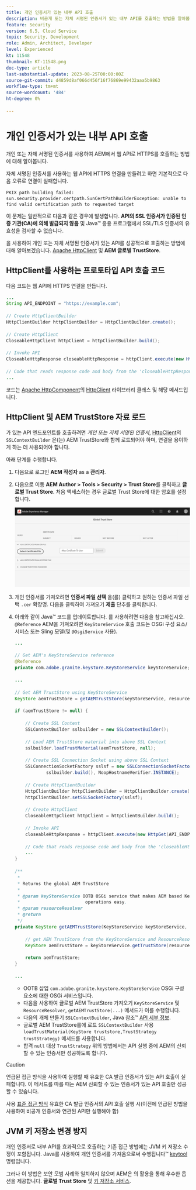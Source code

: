 ```yaml
---
title: 개인 인증서가 있는 내부 API 호출
description: 비공개 또는 자체 서명된 인증서가 있는 내부 API를 호출하는 방법을 알아봅니다.
feature: Security
version: 6.5, Cloud Service
topic: Security, Development
role: Admin, Architect, Developer
level: Experienced
kt: 11548
thumbnail: KT-11548.png
doc-type: article
last-substantial-update: 2023-08-25T00:00:00Z
source-git-commit: d4859d8af066d456f16f76869e99432aaa5b9863
workflow-type: tm+mt
source-wordcount: '484'
ht-degree: 0%

---
```



# 개인 인증서가 있는 내부 API 호출

개인 또는 자체 서명된 인증서를 사용하여 AEM에서 웹 API로 HTTPS를 호출하는 방법에 대해 알아봅니다.

자체 서명된 인증서를 사용하는 웹 API에 HTTPS 연결을 만들려고 하면 기본적으로 다음 오류로 연결이 실패합니다.

```
PKIX path building failed: sun.security.provider.certpath.SunCertPathBuilderException: unable to find valid certification path to requested target
```

이 문제는 일반적으로 다음과 같은 경우에 발생합니다. **API의 SSL 인증서가 인증된 인증 기관(CA)에 의해 발급되지 않음** 및 Java™ 응용 프로그램에서 SSL/TLS 인증서의 유효성을 검사할 수 없습니다.

을 사용하여 개인 또는 자체 서명된 인증서가 있는 API를 성공적으로 호출하는 방법에 대해 알아보겠습니다. [Apache HttpClient](https://hc.apache.org/httpcomponents-client-4.5.x/index.html) 및 **AEM 글로벌 TrustStore**.


## HttpClient를 사용하는 프로토타입 API 호출 코드

다음 코드는 웹 API에 HTTPS 연결을 만듭니다.

```java
...
String API_ENDPOINT = "https://example.com";

// Create HttpClientBuilder
HttpClientBuilder httpClientBuilder = HttpClientBuilder.create();

// Create HttpClient
CloseableHttpClient httpClient = httpClientBuilder.build();

// Invoke API
CloseableHttpResponse closeableHttpResponse = httpClient.execute(new HttpGet(API_ENDPOINT));

// Code that reads response code and body from the 'closeableHttpResponse' object
...
```

코드는 [Apache HttpComponent](https://hc.apache.org/)의 [HttpClient](https://hc.apache.org/httpcomponents-client-4.5.x/index.html) 라이브러리 클래스 및 해당 메서드입니다.


## HttpClient 및 AEM TrustStore 자료 로드

가 있는 API 엔드포인트를 호출하려면 _개인 또는 자체 서명된 인증서_, [HttpClient](https://hc.apache.org/httpcomponents-client-4.5.x/index.html)의 `SSLContextBuilder` 은(는) AEM TrustStore와 함께 로드되어야 하며, 연결을 용이하게 하는 데 사용되어야 합니다.

아래 단계를 수행합니다.

1. 다음으로 로그인 **AEM 작성자** as a **관리자**.
1. 다음으로 이동 **AEM Author > Tools > Security > Trust Store**&#x200B;를 클릭하고 **글로벌 Trust Store**. 처음 액세스하는 경우 글로벌 Trust Store에 대한 암호를 설정합니다.

   ![글로벌 Trust Store](assets/internal-api-call/global-trust-store.png)

1. 개인 인증서를 가져오려면 **인증서 파일 선택** 을(를) 클릭하고 원하는 인증서 파일 선택 `.cer` 확장명. 다음을 클릭하여 가져오기 **제출** 단추를 클릭합니다.

1. 아래와 같이 Java™ 코드를 업데이트합니다. 를 사용하려면 다음을 참고하십시오. `@Reference` AEM을 가져오려면 `KeyStoreService` 호출 코드는 OSGi 구성 요소/서비스 또는 Sling 모델(및 `@OsgiService` 사용).

   ```java
   ...
   
   // Get AEM's KeyStoreService reference
   @Reference
   private com.adobe.granite.keystore.KeyStoreService keyStoreService;
   
   ...
   
   // Get AEM TrustStore using KeyStoreService
   KeyStore aemTrustStore = getAEMTrustStore(keyStoreService, resourceResolver);
   
   if (aemTrustStore != null) {
   
       // Create SSL Context
       SSLContextBuilder sslbuilder = new SSLContextBuilder();
   
       // Load AEM TrustStore material into above SSL Context
       sslbuilder.loadTrustMaterial(aemTrustStore, null);
   
       // Create SSL Connection Socket using above SSL Context
       SSLConnectionSocketFactory sslsf = new SSLConnectionSocketFactory(
               sslbuilder.build(), NoopHostnameVerifier.INSTANCE);
   
       // Create HttpClientBuilder
       HttpClientBuilder httpClientBuilder = HttpClientBuilder.create();
       httpClientBuilder.setSSLSocketFactory(sslsf);
   
       // Create HttpClient
       CloseableHttpClient httpClient = httpClientBuilder.build();
   
       // Invoke API
       closeableHttpResponse = httpClient.execute(new HttpGet(API_ENDPOINT));
   
       // Code that reads response code and body from the 'closeableHttpResponse' object
       ...
   } 
   
   /**
    * 
    * Returns the global AEM TrustStore
    * 
    * @param keyStoreService OOTB OSGi service that makes AEM based KeyStore
    *                         operations easy.
    * @param resourceResolver
    * @return
    */
   private KeyStore getAEMTrustStore(KeyStoreService keyStoreService, ResourceResolver resourceResolver) {
   
       // get AEM TrustStore from the KeyStoreService and ResourceResolver
       KeyStore aemTrustStore = keyStoreService.getTrustStore(resourceResolver);
   
       return aemTrustStore;
   }
   
   ...
   ```

   * OOTB 삽입 `com.adobe.granite.keystore.KeyStoreService` OSGi 구성 요소에 대한 OSGi 서비스입니다.
   * 다음을 사용하여 글로벌 AEM TrustStore 가져오기 `KeyStoreService` 및 `ResourceResolver`, `getAEMTrustStore(...)` 메서드가 이를 수행합니다.
   * 다음의 개체 만들기 `SSLContextBuilder`, Java 참조™ [API 세부 정보](https://javadoc.io/static/org.apache.httpcomponents/httpcore/4.4.8/index.html?org/apache/http/ssl/SSLContextBuilder.html).
   * 글로벌 AEM TrustStore를에 로드 `SSLContextBuilder` 사용 `loadTrustMaterial(KeyStore truststore,TrustStrategy trustStrategy)` 메서드를 사용합니다.
   * 합격 `null` 대상 `TrustStrategy` 위의 방법에서는 API 실행 중에 AEM의 신뢰할 수 있는 인증서만 성공하도록 합니다.


>[!CAUTION]
>
>언급된 접근 방식을 사용하여 실행할 때 유효한 CA 발급 인증서가 있는 API 호출이 실패합니다. 이 메서드를 따를 때는 AEM 신뢰할 수 있는 인증서가 있는 API 호출만 성공할 수 있습니다.
>
>사용 [표준 접근 방식](#prototypical-api-invocation-code-using-httpclient) 유효한 CA 발급 인증서의 API 호출 실행 시(이전에 언급된 방법을 사용하여 비공개 인증서와 연관된 API만 실행해야 함)

## JVM 키 저장소 변경 방지

개인 인증서로 내부 API를 효과적으로 호출하는 기존 접근 방법에는 JVM 키 저장소 수정이 포함됩니다. Java를 사용하여 개인 인증서를 가져옴으로써 수행됩니다™ [keytool](https://docs.oracle.com/en/java/javase/11/tools/keytool.html#GUID-5990A2E4-78E3-47B7-AE75-6D1826259549) 명령입니다.

그러나 이 방법은 보안 모범 사례와 일치하지 않으며 AEM은 의 활용을 통해 우수한 옵션을 제공합니다. **글로벌 Trust Store** 및 [키 저장소 서비스](https://javadoc.io/doc/com.adobe.aem/aem-sdk-api/latest/com/adobe/granite/keystore/KeyStoreService.html).
